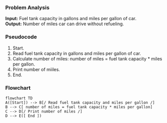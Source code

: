 ### Problem Analysis   
**Input:** Fuel tank capacity in gallons and miles per gallon of car.       
**Output:** Number of miles car can drive without refueling.  

### Pseudocode  
1. Start.
2. Read fuel tank capacity in gallons and miles per gallon of car.
3. Calculate number of miles: number of miles = fuel tank capacity * miles per gallon.
4. Print number of miiles.
5. End.

### Flowchart 
``` mermaid
flowchart TD  
A([Start]) --> B[/ Read fuel tank capacity and miles per gallon /]
B --> C[ number of miles = fuel tank capacity * miles per gallon]
C --> D[/ Print number of miles /]
D --> E([ End ])
